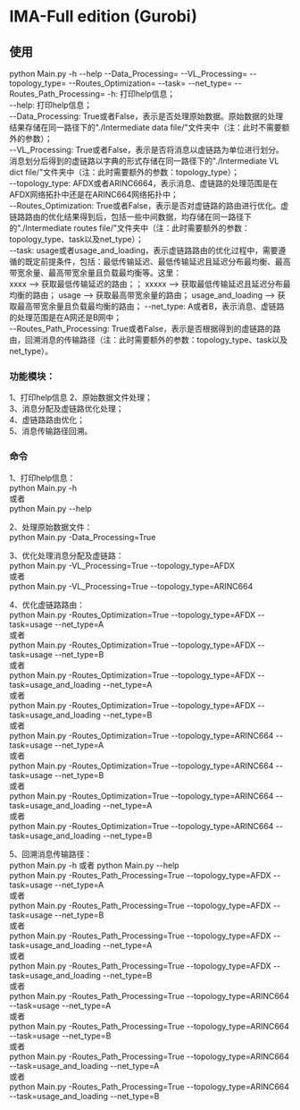 # IMA-Full edition (Gurobi)

## 使用
python Main.py -h --help --Data_Processing= --VL_Processing= --topology_type= --Routes_Optimization= --task= --net_type= --Routes_Path_Processing=
-h: 打印help信息；\
--help: 打印help信息；\
--Data_Processing: True或者False，表示是否处理原始数据。原始数据的处理结果存储在同一路径下的"./Intermediate data file/"文件夹中（注：此时不需要额外的参数）；\
--VL_Processing: True或者False，表示是否将消息以虚链路为单位进行划分。消息划分后得到的虚链路以字典的形式存储在同一路径下的"./Intermediate VL dict file/"文件夹中（注：此时需要额外的参数：topology_type）；\
--topology_type: AFDX或者ARINC6664，表示消息、虚链路的处理范围是在AFDX网络拓扑中还是在ARINC664网络拓扑中；\
--Routes_Optimization: True或者False，表示是否对虚链路的路由进行优化。虚链路路由的优化结果得到后，包括一些中间数据，均存储在同一路径下的"./Intermediate routes file/"文件夹中（注：此时需要额外的参数：topology_type、task以及net_type）；\
--task: usage或者usage_and_loading，表示虚链路路由的优化过程中，需要遵循的既定前提条件，包括：最低传输延迟、最低传输延迟且延迟分布最均衡、最高带宽余量、最高带宽余量且负载最均衡等。这里：\
xxxx --> 获取最低传输延迟的路由；；
xxxxx --> 获取最低传输延迟且延迟分布最均衡的路由；
usage --> 获取最高带宽余量的路由；
usage_and_loading --> 获取最高带宽余量且负载最均衡的路由；
--net_type: A或者B，表示消息、虚链路的处理范围是在A网还是B网中；\
--Routes_Path_Processing: True或者False，表示是否根据得到的虚链路的路由，回溯消息的传输路径（注：此时需要额外的参数：topology_type、task以及net_type）。

### 功能模块：
1、打印help信息
2、原始数据文件处理；\
3、消息分配及虚链路优化处理；\
4、虚链路路由优化；\
5、消息传输路径回溯。

### 命令
1、打印help信息：\
python Main.py -h\
或者\
python Main.py --help

2、处理原始数据文件：\
python Main.py -Data_Processing=True

3、优化处理消息分配及虚链路：\
python Main.py -VL_Processing=True --topology_type=AFDX\
或者\
python Main.py -VL_Processing=True --topology_type=ARINC664

4、优化虚链路路由：\
python Main.py -Routes_Optimization=True --topology_type=AFDX --task=usage --net_type=A\
或者\
python Main.py -Routes_Optimization=True --topology_type=AFDX --task=usage --net_type=B\
或者\
python Main.py -Routes_Optimization=True --topology_type=AFDX --task=usage_and_loading --net_type=A\
或者\
python Main.py -Routes_Optimization=True --topology_type=AFDX --task=usage_and_loading --net_type=B\
或者\
python Main.py -Routes_Optimization=True --topology_type=ARINC664 --task=usage --net_type=A\
或者\
python Main.py -Routes_Optimization=True --topology_type=ARINC664 --task=usage --net_type=B\
或者\
python Main.py -Routes_Optimization=True --topology_type=ARINC664 --task=usage_and_loading --net_type=A\
或者\
python Main.py -Routes_Optimization=True --topology_type=ARINC664 --task=usage_and_loading --net_type=B

5、回溯消息传输路径：\
python Main.py -h 或者 python Main.py --help\
python Main.py -Routes_Path_Processing=True --topology_type=AFDX --task=usage --net_type=A\
或者\
python Main.py -Routes_Path_Processing=True --topology_type=AFDX --task=usage --net_type=B\
或者\
python Main.py -Routes_Path_Processing=True --topology_type=AFDX --task=usage_and_loading --net_type=A\
或者\
python Main.py -Routes_Path_Processing=True --topology_type=AFDX --task=usage_and_loading --net_type=B\
或者\
python Main.py -Routes_Path_Processing=True --topology_type=ARINC664 --task=usage --net_type=A\
或者\
python Main.py -Routes_Path_Processing=True --topology_type=ARINC664 --task=usage --net_type=B\
或者\
python Main.py -Routes_Path_Processing=True --topology_type=ARINC664 --task=usage_and_loading --net_type=A\
或者\
python Main.py -Routes_Path_Processing=True --topology_type=ARINC664 --task=usage_and_loading --net_type=B
